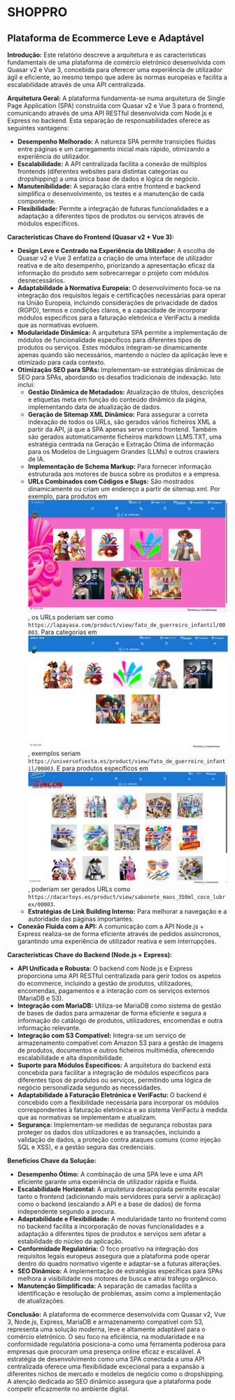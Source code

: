 # SHOPPRO

## Plataforma de Ecommerce Leve e Adaptável

**Introdução:**
Este relatório descreve a arquitetura e as características fundamentais de uma plataforma de comércio eletrónico desenvolvida com Quasar v2 e Vue 3, concebida para oferecer uma experiência de utilizador ágil e eficiente, ao mesmo tempo que adere às normas europeias e facilita a escalabilidade através de uma API centralizada.

**Arquitetura Geral:**
A plataforma fundamenta-se numa arquitetura de Single Page Application (SPA) construída com Quasar v2 e Vue 3 para o frontend, comunicando através de uma API RESTful desenvolvida com Node.js e Express no backend. Esta separação de responsabilidades oferece as seguintes vantagens:

* **Desempenho Melhorado:** A natureza SPA permite transições fluidas entre páginas e um carregamento inicial mais rápido, otimizando a experiência do utilizador.
* **Escalabilidade:** A API centralizada facilita a conexão de múltiplos frontends (diferentes websites para distintas categorias ou dropshipping) a uma única base de dados e lógica de negócio.
* **Manutenibilidade:** A separação clara entre frontend e backend simplifica o desenvolvimento, os testes e a manutenção de cada componente.
* **Flexibilidade:** Permite a integração de futuras funcionalidades e a adaptação a diferentes tipos de produtos ou serviços através de módulos específicos.

**Características Chave do Frontend (Quasar v2 + Vue 3):**

* **Design Leve e Centrado na Experiência do Utilizador:** A escolha de Quasar v2 e Vue 3 enfatiza a criação de uma interface de utilizador reativa e de alto desempenho, priorizando a apresentação eficaz da informação do produto sem sobrecarregar o projeto com módulos desnecessários.
* **Adaptabilidade à Normativa Europeia:** O desenvolvimento foca-se na integração dos requisitos legais e certificações necessárias para operar na União Europeia, incluindo considerações de privacidade de dados (RGPD), termos e condições claros, e a capacidade de incorporar módulos específicos para a faturação eletrónica e VeriFactu à medida que as normativas evoluem.
* **Modularidade Dinâmica:** A arquitetura SPA permite a implementação de módulos de funcionalidade específicos para diferentes tipos de produtos ou serviços. Estes módulos integram-se dinamicamente apenas quando são necessários, mantendo o núcleo da aplicação leve e otimizado para cada contexto.
* **Otimização SEO para SPAs:** Implementam-se estratégias dinâmicas de SEO para SPAs, abordando os desafios tradicionais de indexação. Isto inclui:
    * **Gestão Dinâmica de Metadados:** Atualização de títulos, descrições e etiquetas meta em função do conteúdo dinâmico da página, implementando data de atualização de dados.
    * **Geração de Sitemap XML Dinâmico:** Para assegurar a correta indexação de todos os URLs, são gerados vários ficheiros XML a partir da API, já que a SPA apenas serve como frontend. Também são gerados automaticamente ficheiros markdown LLMS.TXT, uma estratégia centrada na Geração e Extração Ótima de informação para os Modelos de Linguagem Grandes (LLMs) e outros crawlers de IA.
    * **Implementação de Schema Markup:** Para fornecer informação estruturada aos motores de busca sobre os produtos e a empresa.
    * **URLs Combinados com Códigos e Slugs:** São mostrados dinamicamente ou criam um endereço a partir de sitemap.xml. Por exemplo, para produtos em [![La Payasa](images/lapayasa_screenshot.png)](https://lapayasa.com), os URLs poderiam ser como `https://lapayasa.com/product/view/fato_de_guerreiro_infantil/00003`. Para categorias em [![Universo Fiesta](images/universofiesta_screenshot.png)](https://universofiesta.es), exemplos seriam `https://universofiesta.es/product/view/fato_de_guerreiro_infantil/00003`. E para produtos específicos em [![Dacartoys](images/dacartoys_screenshot.png)](https://dacartoys.es), poderiam ser gerados URLs como `https://dacartoys.es/product/view/sabonete_maos_350ml_coco_lubrex/00003`.
    * **Estratégias de Link Building Interno:** Para melhorar a navegação e a autoridade das páginas importantes.
* **Conexão Fluida com a API:** A comunicação com a API Node.js + Express realiza-se de forma eficiente através de pedidos assíncronos, garantindo uma experiência de utilizador reativa e sem interrupções.

**Características Chave do Backend (Node.js + Express):**

* **API Unificada e Robusta:** O backend com Node.js e Express proporciona uma API RESTful centralizada para gerir todos os aspetos do ecommerce, incluindo a gestão de produtos, utilizadores, encomendas, pagamentos e a interação com os serviços externos (MariaDB e S3).
* **Integração com MariaDB:** Utiliza-se MariaDB como sistema de gestão de bases de dados para armazenar de forma eficiente e segura a informação do catálogo de produtos, utilizadores, encomendas e outra informação relevante.
* **Integração com S3 Compatível:** Integra-se um serviço de armazenamento compatível com Amazon S3 para a gestão de imagens de produtos, documentos e outros ficheiros multimédia, oferecendo escalabilidade e alta disponibilidade.
* **Suporte para Módulos Específicos:** A arquitetura do backend está concebida para facilitar a integração de módulos específicos para diferentes tipos de produtos ou serviços, permitindo uma lógica de negócio personalizada segundo as necessidades.
* **Adaptabilidade à Faturação Eletrónica e VeriFactu:** O backend é concebido com a flexibilidade necessária para incorporar os módulos correspondentes à faturação eletrónica e ao sistema VeriFactu à medida que as normativas se implementam e atualizam.
* **Segurança:** Implementam-se medidas de segurança robustas para proteger os dados dos utilizadores e as transações, incluindo a validação de dados, a proteção contra ataques comuns (como injeção SQL e XSS), e a gestão segura das credenciais.

**Benefícios Chave da Solução:**

* **Desempenho Ótimo:** A combinação de uma SPA leve e uma API eficiente garante uma experiência de utilizador rápida e fluida.
* **Escalabilidade Horizontal:** A arquitetura desacoplada permite escalar tanto o frontend (adicionando mais servidores para servir a aplicação) como o backend (escalando a API e a base de dados) de forma independente segundo a procura.
* **Adaptabilidade e Flexibilidade:** A modularidade tanto no frontend como no backend facilita a incorporação de novas funcionalidades e a adaptação a diferentes tipos de produtos e serviços sem afetar a estabilidade do núcleo da aplicação.
* **Conformidade Regulatória:** O foco proativo na integração dos requisitos legais europeus assegura que a plataforma pode operar dentro do quadro normativo vigente e adaptar-se a futuras alterações.
* **SEO Dinâmico:** A implementação de estratégias específicas para SPAs melhora a visibilidade nos motores de busca e atrai tráfego orgânico.
* **Manutenção Simplificada:** A separação de camadas facilita a identificação e resolução de problemas, assim como a implementação de atualizações.

**Conclusão:**
A plataforma de ecommerce desenvolvida com Quasar v2, Vue 3, Node.js, Express, MariaDB e armazenamento compatível com S3, representa uma solução moderna, leve e altamente adaptável para o comércio eletrónico. O seu foco na eficiência, na modularidade e na conformidade regulatória posiciona-a como uma ferramenta poderosa para empresas que procuram uma presença online eficaz e escalável. A estratégia de desenvolvimento como uma SPA conectada a uma API centralizada oferece uma flexibilidade excecional para a expansão a diferentes nichos de mercado e modelos de negócio como o dropshipping. A atenção dedicada ao SEO dinâmico assegura que a plataforma pode competir eficazmente no ambiente digital.
